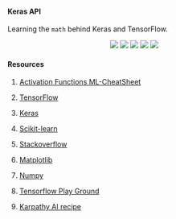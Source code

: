 #### Keras API
Learning the ``math`` behind Keras and TensorFlow.

<p align="center">
 <img src="https://img.shields.io/static/v1?label=language&message=python&color=green"/>
<img src="https://img.shields.io/static/v1?label=package&message=tensorflow&color=orange"/>
<img src="https://img.shields.io/static/v1?label=package&message=numpy&color=blue"/>
<img src="https://img.shields.io/static/v1?label=package&message=keras&color=red"/>
<img src="https://img.shields.io/static/v1?label=package&message=scikit-learn&color=inactive"/> 
</p>

#### Resources
1. [Activation Functions ML-CheatSheet](https://ml-cheatsheet.readthedocs.io/en/latest/activation_functions.html)

2. [TensorFlow](https://www.tensorflow.org/)

3. [Keras](https://keras.io/)

4. [Scikit-learn](https://scikit-learn.org/stable/index.html)

5. [Stackoverflow](https://stackoverflow.com/)

6. [Matplotlib](https://matplotlib.org/)

8. [Numpy](https://numpy.org/)

9. [Tensorflow Play Ground](https://playground.tensorflow.org/)

10. [Karpathy AI recipe](http://karpathy.github.io/2019/04/25/recipe/)
